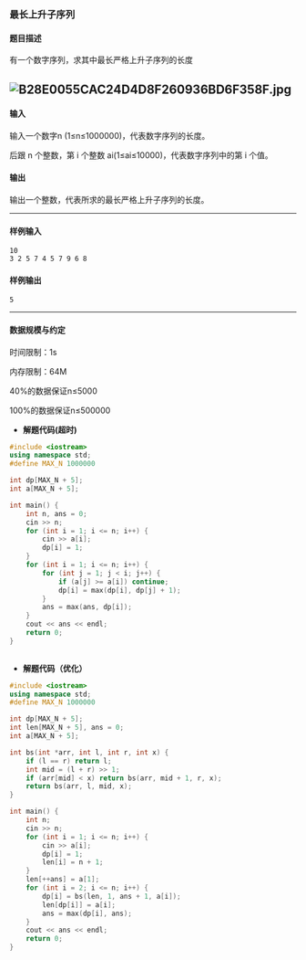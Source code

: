 ### 最长上升子序列

#### 题目描述

有一个数字序列，求其中最长严格上升子序列的长度

## ![B28E0055CAC24D4D8F260936BD6F358F.jpg](http://47.93.11.51:88/img/2019-05-26/B28E0055CAC24D4D8F260936BD6F358F.jpg)

#### 输入

输入一个数字n (1≤n≤1000000)，代表数字序列的长度。

后跟 n 个整数，第 i 个整数 ai(1≤ai≤10000)，代表数字序列中的第 i 个值。

#### 输出

输出一个整数，代表所求的最长严格上升子序列的长度。

------

#### 样例输入

```
10
3 2 5 7 4 5 7 9 6 8
```

#### 样例输出

```
5
```

------

#### 数据规模与约定

时间限制：1s

内存限制：64M

40%的数据保证n≤5000

100%的数据保证n≤500000



- **解题代码(超时)**

``` c++
#include <iostream>
using namespace std;
#define MAX_N 1000000

int dp[MAX_N + 5];
int a[MAX_N + 5];

int main() {
	int n, ans = 0;
	cin >> n;
	for (int i = 1; i <= n; i++) {
		cin >> a[i];
		dp[i] = 1;
	}
	for (int i = 1; i <= n; i++) {
		for (int j = 1; j < i; j++) {
			if (a[j] >= a[i]) continue;
			dp[i] = max(dp[i], dp[j] + 1);
		}
		ans = max(ans, dp[i]);
	}
	cout << ans << endl;
	return 0;
}
 
```

- **解题代码（优化）**

``` c++
#include <iostream>
using namespace std;
#define MAX_N 1000000

int dp[MAX_N + 5];
int len[MAX_N + 5], ans = 0; 
int a[MAX_N + 5];

int bs(int *arr, int l, int r, int x) {
	if (l == r) return l; 
	int mid = (l + r) >> 1;
	if (arr[mid] < x) return bs(arr, mid + 1, r, x);
	return bs(arr, l, mid, x);
}

int main() {
	int n;
	cin >> n;
	for (int i = 1; i <= n; i++) {
		cin >> a[i];
		dp[i] = 1;
		len[i] = n + 1; 
	}
	len[++ans] = a[1];
	for (int i = 2; i <= n; i++) {
		dp[i] = bs(len, 1, ans + 1, a[i]);
		len[dp[i]] = a[i];
		ans = max(dp[i], ans);
	}
	cout << ans << endl;
	return 0;
}
 
```

